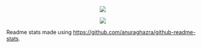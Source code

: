 <p align="center">
  <img src="https://github-readme-stats.vercel.app/api?username=HarshKhandeparkar&show_icons=true&theme=dark" />
</p>

<p align="center">
  <img align="center" src="https://github-readme-stats.vercel.app/api/top-langs/?username=HarshKhandeparkar&layout=compact&theme=dark" />
</p>


Readme stats made using https://github.com/anuraghazra/github-readme-stats.
